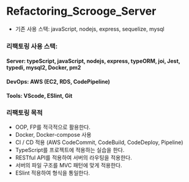 # Refactoring_Scrooge_Server

* 기존 사용 스택: javaScript, nodejs, express, sequelize, mysql
### 리팩토링 사용 스택: 
#### Server: typeScript, javaScript, nodejs, express, typeORM, joi, Jest, typedi, mysql2, Docker, pm2
#### DevOps: AWS (EC2, RDS, CodePipeline)
#### Tools: VScode, ESlint, Git

### 리팩토링 목적
* OOP, FP를 적극적으로 활용한다.
* Docker, Docker-compose 사용
* CI / CD 적용 (AWS CodeCommit, CodeBuild, CodeDeploy, Pipeline)
* TypeScript를 프로젝트에 적용하는 실습을 한다.
* RESTful API를 적용하여 서버의 라우팅을 적용한다.
* 서버의 파일 구조를 MVC 패턴에 맞게 적용한다.
* ESlint 적용하여 형식을 통일한다.
